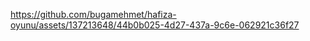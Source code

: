 

https://github.com/bugamehmet/hafiza-oyunu/assets/137213648/44b0b025-4d27-437a-9c6e-062921c36f27

